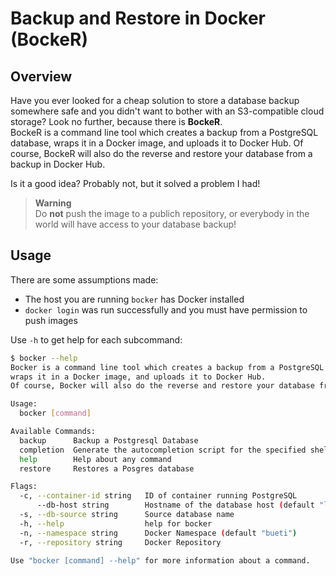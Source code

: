 # Backup and Restore in Docker (BockeR)

## Overview

Have you ever looked for a cheap solution to store a database backup somewhere safe and you didn't want to bother with an S3-compatible cloud storage?
Look no further, because there is **BockeR**.  
BockeR is a command line tool which creates a backup from a PostgreSQL database, wraps it in a Docker image, and uploads it to Docker Hub. Of course, BockeR will also do the reverse and restore your database from a backup in Docker Hub.

Is it a good idea? Probably not, but it solved a problem I had!

> **Warning**  
> Do **not** push the image to a publich repository, or everybody in the world will have access to your database backup!

## Usage

There are some assumptions made:

- The host you are running `bocker` has Docker installed
- `docker login` was run successfully and you must have permission to push images

Use `-h` to get help for each subcommand:

```sh
$ bocker --help
Bocker is a command line tool which creates a backup from a PostgreSQL database, 
wraps it in a Docker image, and uploads it to Docker Hub. 
Of course, Bocker will also do the reverse and restore your database from a backup in Docker Hub.

Usage:
  bocker [command]

Available Commands:
  backup      Backup a Postgresql Database
  completion  Generate the autocompletion script for the specified shell
  help        Help about any command
  restore     Restores a Posgres database

Flags:
  -c, --container-id string   ID of container running PostgreSQL
      --db-host string        Hostname of the database host (default "localhost")
  -s, --db-source string      Source database name
  -h, --help                  help for bocker
  -n, --namespace string      Docker Namespace (default "bueti")
  -r, --repository string     Docker Repository

Use "bocker [command] --help" for more information about a command.
```
